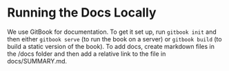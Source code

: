 # Running the Docs Locally

We use GitBook for documentation. To get it set up, run `gitbook init` and then either `gitbook serve` (to run the book on a server) or `gitbook build` (to build a static version of the book). To add docs, create markdown files in the /docs folder and then add a relative link to the file in docs/SUMMARY.md.